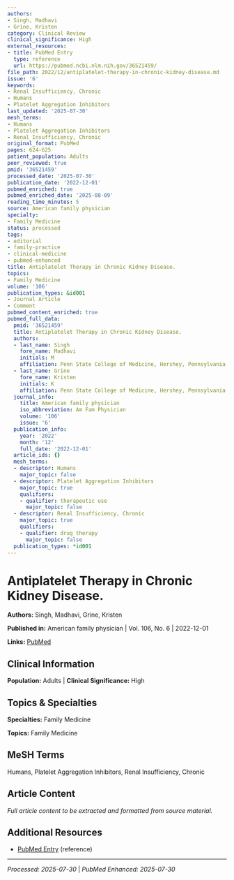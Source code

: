 ```yaml
---
authors:
- Singh, Madhavi
- Grine, Kristen
category: Clinical Review
clinical_significance: High
external_resources:
- title: PubMed Entry
  type: reference
  url: https://pubmed.ncbi.nlm.nih.gov/36521459/
file_path: 2022/12/antiplatelet-therapy-in-chronic-kidney-disease.md
issue: '6'
keywords:
- Renal Insufficiency, Chronic
- Humans
- Platelet Aggregation Inhibitors
last_updated: '2025-07-30'
mesh_terms:
- Humans
- Platelet Aggregation Inhibitors
- Renal Insufficiency, Chronic
original_format: PubMed
pages: 624-625
patient_population: Adults
peer_reviewed: true
pmid: '36521459'
processed_date: '2025-07-30'
publication_date: '2022-12-01'
pubmed_enriched: true
pubmed_enriched_date: '2025-08-09'
reading_time_minutes: 5
source: American family physician
specialty:
- Family Medicine
status: processed
tags:
- editorial
- family-practice
- clinical-medicine
- pubmed-enhanced
title: Antiplatelet Therapy in Chronic Kidney Disease.
topics:
- Family Medicine
volume: '106'
publication_types: &id001
- Journal Article
- Comment
pubmed_content_enriched: true
pubmed_full_data:
  pmid: '36521459'
  title: Antiplatelet Therapy in Chronic Kidney Disease.
  authors:
  - last_name: Singh
    fore_name: Madhavi
    initials: M
    affiliation: Penn State College of Medicine, Hershey, Pennsylvania.
  - last_name: Grine
    fore_name: Kristen
    initials: K
    affiliation: Penn State College of Medicine, Hershey, Pennsylvania.
  journal_info:
    title: American family physician
    iso_abbreviation: Am Fam Physician
    volume: '106'
    issue: '6'
  publication_info:
    year: '2022'
    month: '12'
    full_date: '2022-12-01'
  article_ids: {}
  mesh_terms:
  - descriptor: Humans
    major_topic: false
  - descriptor: Platelet Aggregation Inhibitors
    major_topic: true
    qualifiers:
    - qualifier: therapeutic use
      major_topic: false
  - descriptor: Renal Insufficiency, Chronic
    major_topic: true
    qualifiers:
    - qualifier: drug therapy
      major_topic: false
  publication_types: *id001
---
```


# Antiplatelet Therapy in Chronic Kidney Disease.

**Authors:** Singh, Madhavi, Grine, Kristen

**Published in:** American family physician | Vol. 106, No. 6 | 2022-12-01

**Links:** [PubMed](https://pubmed.ncbi.nlm.nih.gov/36521459/)

## Clinical Information

**Population:** Adults | **Clinical Significance:** High

## Topics & Specialties

**Specialties:** Family Medicine

**Topics:** Family Medicine

## MeSH Terms

Humans, Platelet Aggregation Inhibitors, Renal Insufficiency, Chronic

## Article Content

*Full article content to be extracted and formatted from source material.*

## Additional Resources

- [PubMed Entry](https://pubmed.ncbi.nlm.nih.gov/36521459/) (reference)

---

*Processed: 2025-07-30* | *PubMed Enhanced: 2025-07-30*
